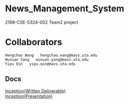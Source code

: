 # News_Management_System
2198-CSE-5324-002 Team2 project


Collaborators
====
    Hengchao Wang   hengchao.wang@mavs.uta.edu
    Wuxuan Yang   wuxuan.yang@mavs.uta.edu
    Yipu Qin   yipu.qin@mavs.uta.edu

## Docs
[Inception(Written Deliverable)](https://docs.google.com/document/d/1Rhmbc3Yms2fX0Om6TTw0Jvc0ZzU6N31lgVby1VVswgM/edit?usp=sharing)<br>
[Inception(Presentation)](https://docs.google.com/presentation/d/1Ecqu4M4ZMOHqGux18yNNcmOlejBv5U4HIbhzxeJpIPw/edit?usp=sharing)
